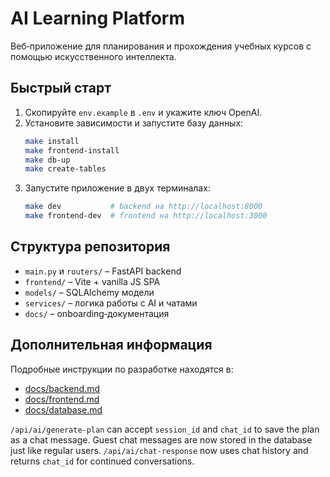 # AI Learning Platform

Веб‑приложение для планирования и прохождения учебных курсов с помощью искусственного интеллекта.

## Быстрый старт
1. Скопируйте `env.example` в `.env` и укажите ключ OpenAI.
2. Установите зависимости и запустите базу данных:
   ```bash
   make install
   make frontend-install
   make db-up
   make create-tables
   ```
3. Запустите приложение в двух терминалах:
   ```bash
   make dev           # backend на http://localhost:8000
   make frontend-dev  # frontend на http://localhost:3000
   ```

## Структура репозитория
- `main.py` и `routers/` – FastAPI backend
- `frontend/` – Vite + vanilla JS SPA
- `models/` – SQLAlchemy модели
- `services/` – логика работы с AI и чатами
- `docs/` – onboarding‑документация

## Дополнительная информация
Подробные инструкции по разработке находятся в:
- [docs/backend.md](docs/backend.md)
- [docs/frontend.md](docs/frontend.md)
- [docs/database.md](docs/database.md)

`/api/ai/generate-plan` can accept `session_id` and `chat_id` to save the plan as a chat message.
Guest chat messages are now stored in the database just like regular users.
`/api/ai/chat-response` now uses chat history and returns `chat_id` for continued conversations.
